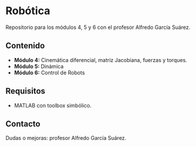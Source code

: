 # Robótica 

Repositorio para los módulos 4, 5 y 6 con el profesor Alfredo García Suárez.

## Contenido
- **Módulo 4:** Cinemática diferencial, matriz Jacobiana, fuerzas y torques.
- **Módulo 5:** Dinámica
- **Módulo 6:** Control de Robots

## Requisitos
- MATLAB con toolbox simbólico.

## Contacto
Dudas o mejoras: profesor Alfredo García Suárez.


